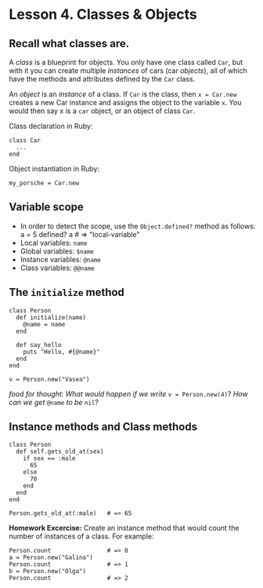 # Lesson 4. Classes & Objects

## Recall what classes are.

A _class_ is a blueprint for objects. You only have one class called `Car`, but with it you can create multiple _instances_ of cars (car _objects_), all of which have the methods and attributes defined by the `Car` class.

An _object_ is an _instance_ of a class. If `Car` is the class, then `x = Car.new` creates a new Car instance and assigns the object to the variable `x`. You would then say x is a `car` object, or an object of class `Car`.

Class declaration in Ruby:

    class Car
      ...
    end

Object instantiation in Ruby:

    my_porsche = Car.new

## Variable scope

+ In order to detect the scope, use the `Object.defined?` method as follows:
    a = 5
    defined? a   # => "local-variable"
+ Local variables: `name`
+ Global variables: `$name`
+ Instance variables: `@name`
+ Class variables: `@@name`

## The `initialize` method

    class Person
      def initialize(name)
        @name = name
      end

      def say_hello
        puts "Hello, #{@name}"
      end
    end

    v = Person.new("Vasea")

_food for thought: What would happen if we write_ `v = Person.new(4)`? _How can we get_ `@name` _to be_ `nil`?

## Instance methods and Class methods

    class Person
      def self.gets_old_at(sex)
        if sex == :male
          65
        else
          70
        end
      end
    end

    Person.gets_old_at(:male)   # => 65

**Homework Excercise:**
Create an instance method that would count the number of instances of a class. For example:

    Person.count                # => 0
    a = Person.new("Galina")
    Person.count                # => 1
    b = Person.new("Olga")
    Person.count                # => 2





